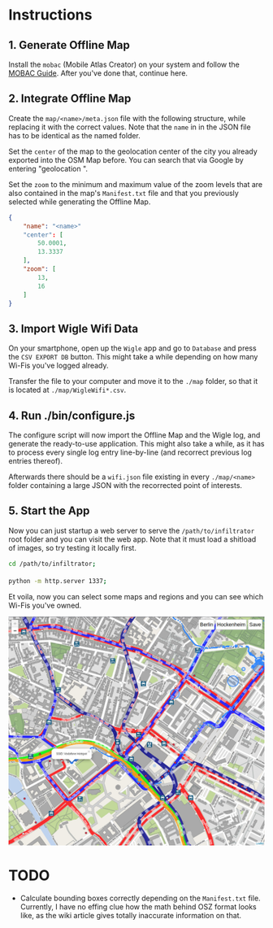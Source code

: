 
# Instructions

## 1. Generate Offline Map

Install the `mobac` (Mobile Atlas Creator) on your system and
follow the [MOBAC Guide](./guide/MOBAC.md). After you've done
that, continue here.


## 2. Integrate Offline Map

Create the `map/<name>/meta.json` file with the following structure,
while replacing it with the correct values. Note that the `name` in
in the JSON file has to be identical as the named folder.

Set the `center` of the map to the geolocation center of the city
you already exported into the OSM Map before. You can search that
via Google by entering "geolocation <City>".

Set the `zoom` to the minimum and maximum value of the zoom levels
that are also contained in the map's `Manifest.txt` file and that
you previously selected while generating the Offline Map.

```json
{
	"name": "<name>"
	"center": [
		50.0001,
		13.3337
	],
	"zoom": [
		13,
		16
	]
}
```


## 3. Import Wigle Wifi Data

On your smartphone, open up the `Wigle` app and go to `Database` and
press the `CSV EXPORT DB` button. This might take a while depending
on how many Wi-Fis you've logged already.

Transfer the file to your computer and move it to the `./map` folder,
so that it is located at `./map/WigleWifi*.csv`.


## 4. Run ./bin/configure.js

The configure script will now import the Offline Map and the Wigle log,
and generate the ready-to-use application. This might also take a while,
as it has to process every single log entry line-by-line (and recorrect
previous log entries thereof).

Afterwards there should be a `wifi.json` file existing in every `./map/<name>`
folder containing a large JSON with the recorrected point of interests.


## 5. Start the App

Now you can just startup a web server to serve the `/path/to/infiltrator`
root folder and you can visit the web app. Note that it must load a shitload
of images, so try testing it locally first.

```bash
cd /path/to/infiltrator;

python -m http.server 1337;
```

Et voila, now you can select some maps and regions and you can see which
Wi-Fis you've owned.

![10-infiltrator-app](./guide/10-infiltrator-app.jpg)


# TODO

- Calculate bounding boxes correctly depending on the `Manifest.txt` file.
  Currently, I have no effing clue how the math behind OSZ format looks like,
  as the wiki article gives totally inaccurate information on that.

